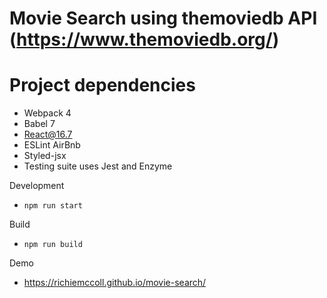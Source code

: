 # Movie Search using themoviedb API (https://www.themoviedb.org/)

# Project dependencies

- Webpack 4
- Babel 7
- React@16.7
- ESLint AirBnb
- Styled-jsx
- Testing suite uses Jest and Enzyme

Development

- `npm run start`

Build

- `npm run build`

Demo

- https://richiemccoll.github.io/movie-search/
